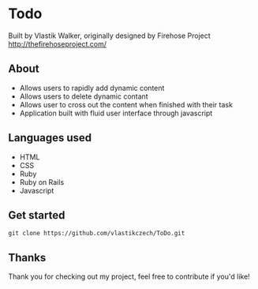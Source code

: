 # Todo

Built by Vlastik Walker, originally designed by Firehose Project 
http://thefirehoseproject.com/

## About

* Allows users to rapidly add dynamic content
* Allows users to delete dynamic contant
* Allows user to cross out the content when finished with their task
* Application built with fluid user interface through javascript

## Languages used

* HTML
* CSS
* Ruby
* Ruby on Rails
* Javascript

## Get started

```
git clone https://github.com/vlastikczech/ToDo.git
```

## Thanks

Thank you for checking out my project, feel free to contribute if you'd like!
